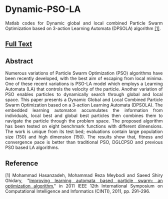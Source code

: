# Dynamic-PSO-LA
<p align="justify"> Matlab codes for Dynamic global and local combined Particle Swarm Optimization based on 3-action Learning Automata (DPSOLA) algorithm <a href="http://ieeexplore.ieee.org/xpls/abs_all.jsp?arnumber=6108517"  target="_blank">[1]</a>. </p>

<h2><a href="http://cld.persiangig.com/download/hr9C1iZC1o/IEEE-CINTI-2011.pdf/dl" target="_blank">Full Text</a></h2>

<h2><a id="abstract" class="anchor" href="#abstract" aria-hidden="true"><span class="octicon octicon-link"></span></a>Abstract</h2>

<p align="justify"> Numerous variations of Particle Swarm Optimization (PSO) algorithms have been recently developed, with the best aim of escaping from local minima. One of these recent variations is PSO-LA model which employs a Learning Automata (LA) that controls the velocity of the particle. Another variation of PSO enables particles to dynamically search through global and local space. This paper presents a Dynamic Global and Local Combined Particle Swarm Optimization based on a 3-action Learning Automata (DPSOLA). The embedded learning automaton accumulates the information from individuals, local best and global best particles then combines them to navigate the particle through the problem space. The proposed algorithm has been tested on eight benchmark functions with different dimensions. The work is unique from its test bed; evaluations contain large population size (150) and high dimension (150). The results show that, fitness and convergence pace is better than traditional PSO, DGLCPSO and previous PSO based LA algorithms. </p>

<h2><a id="reference" class="anchor" href="#reference" aria-hidden="true"><span class="octicon octicon-link"></span></a>Reference</h2>


<p align="justify"> [1] Mohammad Hasanzadeh, Mohammad Reza Meybodi and Saeed Shiry Ghidary, "<a href="http://ieeexplore.ieee.org/xpls/abs_all.jsp?arnumber=6108517"  target="_blank">Improving learning automata based particle swarm: an optimization algorithm</a>," in 2011 IEEE 12th International Symposium on Computational Intelligence and Informatics (CINTI), 2011, pp. 291–296.  </p>

